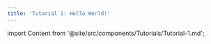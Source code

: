 ```yaml
---
title: 'Tutorial 1: Hello World!'
---
```


import Content from '@site/src/components/Tutorials/Tutorial-1.md';

<Content/>
